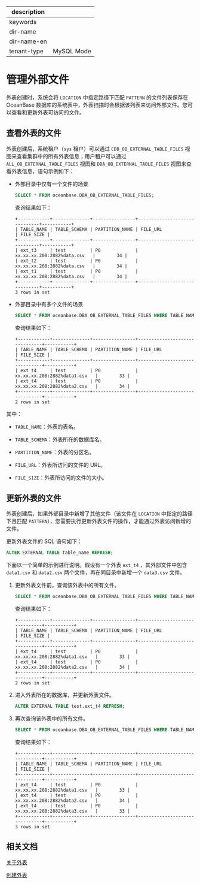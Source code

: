 |description||
|---|---|
|keywords||
|dir-name||
|dir-name-en||
|tenant-type|MySQL Mode|

# 管理外部文件

外表创建时，系统会将 `LOCATION` 中指定路径下匹配 `PATTERN` 的文件列表保存在 OceanBase 数据库的系统表中，外表扫描时会根据该列表来访问外部文件。您可以查看和更新外表可访问的文件。

## 查看外表的文件

外表创建后，系统租户（`sys` 租户）可以通过 `CDB_OB_EXTERNAL_TABLE_FILES` 视图来查看集群中的所有外表信息；用户租户可以通过 `ALL_OB_EXTERNAL_TABLE_FILES` 视图和 `DBA_OB_EXTERNAL_TABLE_FILES` 视图来查看外表信息，语句示例如下：

* 外部目录中仅有一个文件的场景

  ```sql
  SELECT * FROM oceanbase.DBA_OB_EXTERNAL_TABLE_FILES;
  ```

  查询结果如下：

  ```shell
  +------------+--------------+----------------+------------------------------+-----------+
  | TABLE_NAME | TABLE_SCHEMA | PARTITION_NAME | FILE_URL                     | FILE_SIZE |
  +------------+--------------+----------------+------------------------------+-----------+
  | ext_t3     | test         | P0             | xx.xx.xx.208:2882%data.csv   |        34 |
  | ext_t2     | test         | P0             | xx.xx.xx.208:2882%data.csv   |        34 |
  | ext_t1     | test         | P0             | xx.xx.xx.208:2882%data.csv   |        34 |
  +------------+--------------+----------------+------------------------------+-----------+
  3 rows in set
  ```

* 外部目录中有多个文件的场景

  ```sql
  SELECT * FROM oceanbase.DBA_OB_EXTERNAL_TABLE_FILES WHERE TABLE_NAME= 'ext_t4';
  ```

  查询结果如下：

  ```shell
  +------------+--------------+----------------+-------------------------------+-----------+
  | TABLE_NAME | TABLE_SCHEMA | PARTITION_NAME | FILE_URL                      | FILE_SIZE |
  +------------+--------------+----------------+-------------------------------+-----------+
  | ext_t4     | test         | P0             | xx.xx.xx.208:2882%data1.csv   |        33 |
  | ext_t4     | test         | P0             | xx.xx.xx.208:2882%data2.csv   |        34 |
  +------------+--------------+----------------+-------------------------------+-----------+
  2 rows in set
  ```

其中：

* `TABLE_NAME`：外表的表名。

* `TABLE_SCHEMA`：外表所在的数据库名。

* `PARTITION_NAME`：外表的分区名。

* `FILE_URL`：外表所访问的文件的 URL。

* `FILE_SIZE`：外表所访问的文件的大小。

## 更新外表的文件

外表创建后，如果外部目录中新增了其他文件（该文件在 `LOCATION` 中指定的路径下且匹配 `PATTERN`），您需要执行更新外表文件的操作，才能通过外表访问新增的文件。

更新外表文件的 SQL 语句如下：

```sql
ALTER EXTERNAL TABLE table_name REFRESH;
```

下面以一个简单的示例进行说明。假设有一个外表 `ext_t4` ，其外部文件中包含 `data1.csv` 和 `data2.csv` 两个文件，再在同目录中新增一个 `data3.csv` 文件。

1. 更新外表文件前，查询该外表中的所有文件。


    ```sql
    SELECT * FROM oceanbase.DBA_OB_EXTERNAL_TABLE_FILES WHERE TABLE_NAME= 'ext_t4';
    ```

    查询结果如下：

    ```shell
    +------------+--------------+----------------+-------------------------------+-----------+
    | TABLE_NAME | TABLE_SCHEMA | PARTITION_NAME | FILE_URL                      | FILE_SIZE |
    +------------+--------------+----------------+-------------------------------+-----------+
    | ext_t4     | test         | P0             | xx.xx.xx.208:2882%data1.csv   |        33 |
    | ext_t4     | test         | P0             | xx.xx.xx.208:2882%data2.csv   |        34 |
    +------------+--------------+----------------+-------------------------------+-----------+
    2 rows in set
    ```

2. 进入外表所在的数据库，并更新外表文件。

    ```sql
    ALTER EXTERNAL TABLE test.ext_t4 REFRESH;
    ```

3. 再次查询该外表中的所有文件。

    ```sql
    SELECT * FROM oceanbase.DBA_OB_EXTERNAL_TABLE_FILES WHERE TABLE_NAME= 'ext_t4';
    ```

    查询结果如下：

    ```shell
    +------------+--------------+----------------+-------------------------------+-----------+
    | TABLE_NAME | TABLE_SCHEMA | PARTITION_NAME | FILE_URL                      | FILE_SIZE |
    +------------+--------------+----------------+-------------------------------+-----------+
    | ext_t4     | test         | P0             | xx.xx.xx.208:2882%data1.csv   |        33 |
    | ext_t4     | test         | P0             | xx.xx.xx.208:2882%data2.csv   |        34 |
    | ext_t4     | test         | P0             | xx.xx.xx.208:2882%data3.csv   |        33 |
    +------------+--------------+----------------+-------------------------------+-----------+
    3 rows in set
    ```

## 相关文档

[关于外表](../1000.manage-external-tables-of-mysql-mode/100.about-external-tables-of-mysql-mode.md)

[创建外表](../1000.manage-external-tables-of-mysql-mode/200.create-a-external-table-of-mysql-mode.md)
